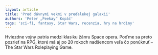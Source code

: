 ```yaml
---
layout: article
title: 'Pred dávnymi vekmi v preďalekej galaxii'
authors: 'Peter „Peekay“ Kopáč'
tags: 'sci-fi, fantasy, Star Wars, recenzia, hry na hrdiny'
---
```


Hviezdne vojny patria medzi klasiku žánru Space opera. Poďme sa preto pozrieť na RPG, ktoré má aj po 20 rokoch nadšencom veľa čo ponúknuť – The Star Wars Roleplaying Game.
